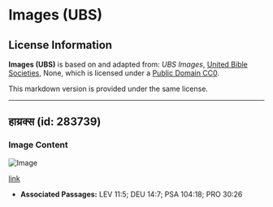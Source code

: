 # Images (UBS)

## License Information

**Images (UBS)** is based on and adapted from: _UBS Images_, [United Bible Societies](https://unitedbiblesocieties.org/), None, which is licensed under a [Public Domain CC0](https://creativecommons.org/public-domain/cc0/).

This markdown version is provided under the same license.



--------------------------------

## हाय्रक्स (id: 283739)

### Image Content

![Image](https://cdn.aquifer.bible/aquifer-content/resources/Media/WEB-0310_hyrax.jpg)

[link](https://cdn.aquifer.bible/aquifer-content/resources/Media/WEB-0310_hyrax.jpg)

* **Associated Passages:** LEV 11:5; DEU 14:7; PSA 104:18; PRO 30:26

